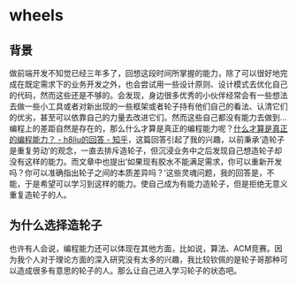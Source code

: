 # wheels
## 背景
做前端开发不知觉已经三年多了，回想这段时间所掌握的能力，除了可以很好地完成在既定需求下的业务开发之外，也会尝试用一些设计原则、设计模式去优化自己的代码，然而这些还是不够的。会发现，身边很多优秀的小伙伴经常会有一些想法去做一些小工具或者对新出现的一些框架或者轮子持有他们自己的看法、认清它们的优劣，甚至可以依靠自己的力量去改进它们。然而这些自己都没有能力去做到...编程上的差距自然是存在的，那么什么才算是真正的编程能力呢？[什么才算是真正的编程能力？ - h8liu的回答 - 知乎](https://www.zhihu.com/question/31034164/answer/50423838)，这篇回答引起了我的兴趣，以前秉承‘造轮子是重复劳动’的观念，一直去排斥造轮子，但沉浸业务中之后发现自己想造轮子却没有这样的能力。而文章中也提出‘如果现有胶水不能满足需求，你可以重新开发吗？你可以准确指出轮子之间的本质差异吗？’这些灵魂问题，我的回答是，不能，于是希望可以学习到这样的能力。使自己成为有能力造轮子，但是拒绝无意义重复造轮子的人。

## 为什么选择造轮子
也许有人会说，编程能力还可以体现在其他方面，比如说，算法、ACM竞赛。因为我个人对于理论方面的深入研究没有太多的兴趣，我比较钦佩的是轮子哥那种可以造成很多有意思的轮子的人。那么让自己进入学习轮子的状态吧。
